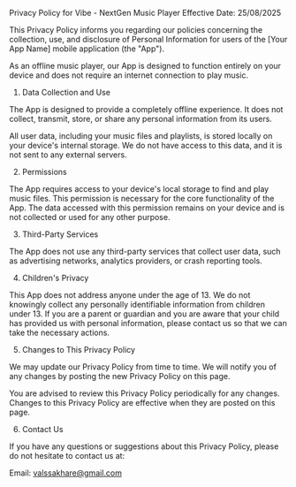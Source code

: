 Privacy Policy for Vibe - NextGen Music Player 
Effective Date: 25/08/2025

This Privacy Policy informs you regarding our policies concerning the collection, use, and disclosure of Personal Information for users of the [Your App Name] mobile application (the "App").

As an offline music player, our App is designed to function entirely on your device and does not require an internet connection to play music.

1. Data Collection and Use

The App is designed to provide a completely offline experience. It does not collect, transmit, store, or share any personal information from its users.

All user data, including your music files and playlists, is stored locally on your device's internal storage. We do not have access to this data, and it is not sent to any external servers.

2. Permissions

The App requires access to your device's local storage to find and play music files. This permission is necessary for the core functionality of the App. The data accessed with this permission remains on your device and is not collected or used for any other purpose.

3. Third-Party Services

The App does not use any third-party services that collect user data, such as advertising networks, analytics providers, or crash reporting tools.

4. Children's Privacy

This App does not address anyone under the age of 13. We do not knowingly collect any personally identifiable information from children under 13. If you are a parent or guardian and you are aware that your child has provided us with personal information, please contact us so that we can take the necessary actions.

5. Changes to This Privacy Policy

We may update our Privacy Policy from time to time. We will notify you of any changes by posting the new Privacy Policy on this page.

You are advised to review this Privacy Policy periodically for any changes. Changes to this Privacy Policy are effective when they are posted on this page.

6. Contact Us

If you have any questions or suggestions about this Privacy Policy, please do not hesitate to contact us at:

Email: valssakhare@gmail.com
